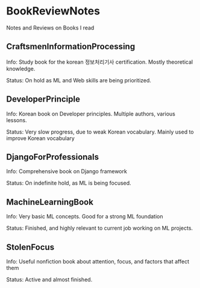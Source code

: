 # BookReviewNotes
Notes and Reviews on Books I read

## CraftsmenInformationProcessing

Info: Study book for the korean 정보처리기사 certification. Mostly theoretical knowledge.

Status: On hold as ML and Web skills are being prioritized.

## DeveloperPrinciple

Info: Korean book on Developer principles. Multiple authors, various lessons.

Status: Very slow progress, due to weak Korean vocabulary. Mainly used to improve Korean vocabulary

## DjangoForProfessionals

Info: Comprehensive book on Django framework

Status: On indefinite hold, as ML is being focused. 

## MachineLearningBook

Info: Very basic ML concepts. Good for a strong ML foundation

Status: Finished, and highly relevant to current job working on ML projects.

## StolenFocus

Info: Useful nonfiction book about attention, focus, and factors that affect them

Status: Active and almost finished.
